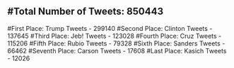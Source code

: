 #Total Number of Tweets: 850443 
---
#First Place: Trump Tweets - 299140
#Second Place: Clinton Tweets - 137645
#Third Place: Jeb! Tweets - 123028
#Fourth Place: Cruz Tweets - 115206
#Fifth Place: Rubio Tweets - 79328
#Sixth Place: Sanders Tweets - 66462
#Seventh Place: Carson Tweets - 17608
#Last Place: Kasich Tweets - 12026
